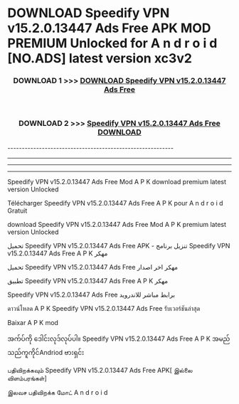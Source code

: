 # DOWNLOAD Speedify VPN v15.2.0.13447 Ads Free  APK MOD PREMIUM Unlocked for A n d r o i d [NO.ADS] latest version xc3v2 



<div align="center">

<h3>DOWNLOAD 1 >>> <a href="https://getmod2.web.app/?judul=Speedify VPN v15.2.0.13447 Ads Free ">DOWNLOAD Speedify VPN v15.2.0.13447 Ads Free </a></h3><br>

<h3>DOWNLOAD 2 >>> <a href="https://getmod2.web.app/?judul=Speedify VPN v15.2.0.13447 Ads Free ">Speedify VPN v15.2.0.13447 Ads Free  DOWNLOAD </a></h3>

</div>
----------------------------------------------------------

----------------------------------------------------------

----------------------------------------------------------

----------------------------------------------------------

Speedify VPN v15.2.0.13447 Ads Free  Mod A P K download premium latest version Unlocked

Télécharger Speedify VPN v15.2.0.13447 Ads Free  A P K pour A n d r o i d Gratuit

download Speedify VPN v15.2.0.13447 Ads Free  Mod A P K premium latest version Unlocked

تحميل Speedify VPN v15.2.0.13447 Ads Free  APK - تنزيل برنامج Speedify VPN v15.2.0.13447 Ads Free  A P K مهكر

تحميل Speedify VPN v15.2.0.13447 Ads Free  مهكر اخر اصدار

تطبيق Speedify VPN v15.2.0.13447 Ads Free  A P K مهكر

Speedify VPN v15.2.0.13447 Ads Free  برابط مباشر للاندرويد

ดาวน์โหลด A P K Speedify VPN v15.2.0.13447 Ads Free  รับเวอร์ชันล่าสุด

Baixar A P K mod

အက်ပ်ကို ဒေါင်းလုဒ်လုပ်ပါ။ Speedify VPN v15.2.0.13447 Ads Free  A P K အမည်သည်ကူကိုင်Andriod ဗားရှင်း

பதிவிறக்கவும் Speedify VPN v15.2.0.13447 Ads Free  APK[ இல்லை விளம்பரங்கள்] 
 
இலவச பதிவிறக்க மோட் A n d r o i d



